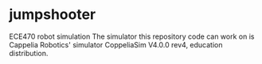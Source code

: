 # jumpshooter
ECE470 robot simulation
The simulator this repository code can work on is Cappelia Robotics' simulator CoppeliaSim V4.0.0 rev4, education distribution. 